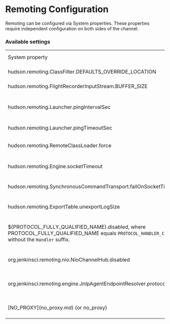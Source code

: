 Remoting Configuration
====

Remoting can be configured via System properties. 
These properties require independent configuration on both sides of the channel.

### Available settings

<table>
  <tbody>
    <tr>
      <td>System property</td>
      <td>Default value</td>
      <td><a href="../CHANGELOG.md">Since</a></td>
      <td><a href="https://jenkins.io/changelog/">Jenkins version(s)</a></td>
      <td>Related issues</td>
      <td>Description</td>
    </tr>
    <tr>
      <td>hudson.remoting.ClassFilter.DEFAULTS_OVERRIDE_LOCATION</td>
      <td>null</td>
      <td>2.53.2</td>
      <td>1.639</td>
      <td><a href="https://wiki.jenkins-ci.org/display/SECURITY/Jenkins+Security+Advisory+2015-11-11">SECURITY-218</a></td>
      <td>The path to a file containing alternative regex patterns for remoting class filtering</td>
    </tr>
    <tr>
      <td>hudson.remoting.FlightRecorderInputStream.BUFFER_SIZE</td>
      <td>1048576</td>
      <td>2.41</td>
      <td>1.563</td>
      <td><a href="https://issues.jenkins-ci.org/browse/JENKINS-22734">JENKINS-22734</a></td>
      <td>Size (in bytes) of the flight recorder ring buffer used for debugging remoting issues</td>
    </tr>
    <tr>
      <td>hudson.remoting.Launcher.pingIntervalSec</td>
      <td>0 since 2.60, 600 before</td>
      <td>2.0</td>
      <td>1.367</td>
      <td><a href="https://issues.jenkins-ci.org/browse/JENKINS-35190">JENKINS-35190</a></td>
      <td>Seconds between ping checks to monitor health of slave nodes; 
      0 to disable ping</td>
    </tr>
    <tr>
      <td>hudson.remoting.Launcher.pingTimeoutSec</td>
      <td>240</td>
      <td>2.0</td>
      <td>1.367</td>
      <td>N/A</td>
      <td>If ping of slave node takes longer than this, consider it dead; 
      0 to disable ping</td>
    </tr>
    <tr>
      <td>hudson.remoting.RemoteClassLoader.force</td>
      <td>null</td>
      <td>2.58</td>
      <td>2.4</td>
      <td><a href="https://issues.jenkins-ci.org/browse/JENKINS-19445">JENKINS-19445</a> (workaround)</td>
      <td>
      Class name String.
      Forces loading of the specified class name on incoming requests. 
      Works around issues like <a href="https://issues.jenkins-ci.org/browse/JENKINS-19445">JENKINS-19445</a></td>
    </tr>
    <tr>
      <td>hudson.remoting.Engine.socketTimeout</td>
      <td>30 minutes</td>
      <td>2.58</td>
      <td>2.4</td>
      <td><a href="https://issues.jenkins-ci.org/browse/JENKINS-34808">JENKINS-34808</a></td>
      <td>Socket read timeout in milliseconds.
      If timeout happens and the <code>failOnSocketTimeoutInReader</code> property is <code>true</code>, the channel will be interrupted.
      </td>
    </tr>
    <tr>
      <td>hudson.remoting.SynchronousCommandTransport.failOnSocketTimeoutInReader</td>
      <td>false</td>
      <td>2.60</td>
      <td>TODO</td>
      <td><a href="https://issues.jenkins-ci.org/browse/JENKINS-22722">JENKINS-22722</a></td>
      <td>Boolean flag.
      Enables the original aggressive behavior, when the channel reader gets interrupted by any 
      <code>SocketTimeoutException</code>
      </td>
    </tr>
    <tr>
      <td>hudson.remoting.ExportTable.unexportLogSize</td>
      <td>1024</td>
      <td>2.40</td>
      <td>?</td>
      <td><a href="https://issues.jenkins-ci.org/browse/JENKINS-20707">JENKINS-20707</a></td>
      <td>Defines number of entries to be stored in the unexport history, which is being analyzed during the invalid object ID analysis.</td>
    </tr>
    <tr>
      <td>${PROTOCOL_FULLY_QUALIFIED_NAME}.disabled, 
      where PROTOCOL_FULLY_QUALIFIED_NAME equals 
      <code>PROTOCOL_HANDLER_CLASSNAME</code> without the <code>Handler</code> suffix.</td>
      <td>false</td>
      <td>2.59</td>
      <td>2.4</td>
      <td><a href="https://issues.jenkins-ci.org/browse/JENKINS-34819">JENKINS-34819</a></td>
      <td>Boolean flag, which allows disabling particular protocols in remoting. 
      <br/><br/>
      Property example: <code>org.jenkinsci.remoting.engine.JnlpProtocol3.disabled</code>
      </td>
    </tr>
    <tr>
      <td>org.jenkinsci.remoting.nio.NioChannelHub.disabled</td>
      <td>false</td>
      <td>2.62.3</td>
      <td>TODO</td>
      <td><a href="https://issues.jenkins-ci.org/browse/JENKINS-39290">JENKINS-39290</a></td>
      <td>Boolean flag to disable NIO-based socket connection handling, and switch back to classic IO. Used to isolate the problem.</td>
    </tr>
    <tr>
      <td>org.jenkinsci.remoting.engine.JnlpAgentEndpointResolver.protocolNamesToTry</td>
      <td>false</td>
      <td>TODO</td>    
      <td>TODO</td>
      <td><a href="https://issues.jenkins-ci.org/browse/JENKINS-41730">JENKINS-41730</a></td>
      <td>If specified, only the protocols from the list will be tried during the connection. The option provides protocol names, but the order of the check is defined internally and cannot be changed.</td>
    </tr>
    <tr>
      <td>[NO_PROXY](no_proxy.md) (or no_proxy)</td>
      <td></td>
      <td></td>
      <td></td>
      <td></a></td>
      <td>Provides specifications for hosts that should not be proxied. See the [NO_PROXY](no_proxy.md) page for details on supported specifications.</td>
    </tr>
    <!--Template
    <tr>
      <td></td>
      <td></td>
      <td></td>
      <td></td>
      <td></td>
      <td></td>
    </tr>-->
  <tbody>
</table>